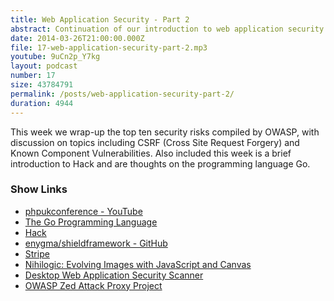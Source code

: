 ```yaml
---
title: Web Application Security - Part 2
abstract: Continuation of our introduction to web application security.
date: 2014-03-26T21:00:00.000Z
file: 17-web-application-security-part-2.mp3
youtube: 9uCn2p_Y7kg
layout: podcast
number: 17
size: 43784791
permalink: /posts/web-application-security-part-2/
duration: 4944
---
```


This week we wrap-up the top ten security risks compiled by OWASP, with discussion on topics including CSRF (Cross Site Request Forgery) and Known Component Vulnerabilities.
Also included this week is a brief introduction to Hack and are thoughts on the programming language Go.

### Show Links

- [phpukconference - YouTube](https://www.youtube.com/user/phpukconference/videos)
- [The Go Programming Language](http://golang.org/)
- [Hack](http://hacklang.org/)
- [enygma/shieldframework - GitHub](https://github.com/enygma/shieldframework)
- [Stripe](https://stripe.com/gb)
- [Nihilogic: Evolving Images with JavaScript and Canvas](http://www.nihilogic.dk/labs/evolving-images/)
- [Desktop Web Application Security Scanner](http://www.websecurify.com/desktop/webreaver.html)
- [OWASP Zed Attack Proxy Project](https://www.owasp.org/index.php/OWASP_Zed_Attack_Proxy_Project)
